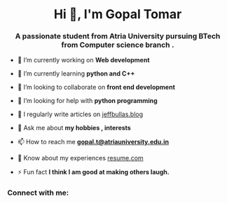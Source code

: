 <h1 align="center">Hi 👋, I'm Gopal Tomar</h1>
<h3 align="center">A passionate student from Atria University pursuing BTech from Computer science branch .</h3>

- 🔭 I’m currently working on **Web development**

- 🌱 I’m currently learning **python and C++**

- 👯 I’m looking to collaborate on **front end development**

- 🤝 I’m looking for help with **python programming**

- 📝 I regularly write articles on [jeffbullas.blog](jeffbullas.blog)

- 💬 Ask me about **my hobbies , interests**

- 📫 How to reach me **gopal.t@atriauniversity.edu.in**

- 📄 Know about my experiences [resume.com](resume.com)

- ⚡ Fun fact **I think I am good at making others laugh.**

<h3 align="left">Connect with me:</h3>
<p align="left">
</p>
